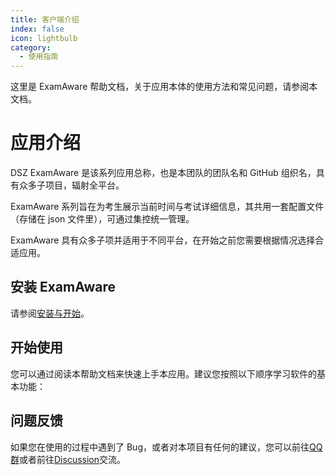 ```yaml
---
title: 客户端介绍
index: false
icon: lightbulb
category:
  - 使用指南
---
```


这里是 ExamAware 帮助文档，关于应用本体的使用方法和常见问题，请参阅本文档。

# 应用介绍

DSZ ExamAware 是该系列应用总称，也是本团队的团队名和 GitHub 组织名，具有众多子项目，辐射全平台。

ExamAware 系列旨在为考生展示当前时间与考试详细信息，其共用一套配置文件（存储在 json 文件里），可通过集控统一管理。

ExamAware 具有众多子项并适用于不同平台，在开始之前您需要根据情况选择合适应用。


## 安装 ExamAware

请参阅[安装与开始](setup.md)。

## 开始使用

您可以通过阅读本帮助文档来快速上手本应用。建议您按照以下顺序学习软件的基本功能：

## 问题反馈

如果您在使用的过程中遇到了 Bug，或者对本项目有任何的建议，您可以前往[QQ 群](https://qm.qq.com/q/zDiEipHsaI)或者前往[Discussion](https://github.com/orgs/ExamAware/discussions)交流。